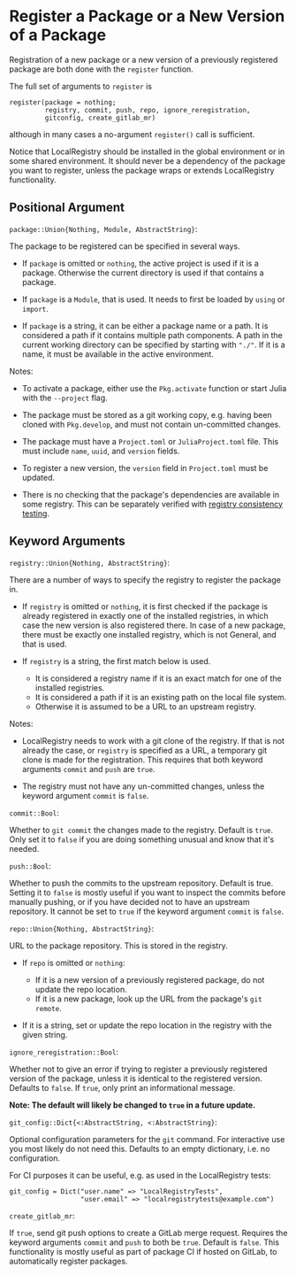 # Register a Package or a New Version of a Package

Registration of a new package or a new version of a previously
registered package are both done with the `register` function.

The full set of arguments to `register` is
```
register(package = nothing;
         registry, commit, push, repo, ignore_reregistration,
         gitconfig, create_gitlab_mr)
```

although in many cases a no-argument `register()` call is sufficient.

Notice that LocalRegistry should be installed in the global
environment or in some shared environment. It should never be a
dependency of the package you want to register, unless the package
wraps or extends LocalRegistry functionality.

## Positional Argument

`package::Union{Nothing, Module, AbstractString}`:

The package to be registered can be specified in several ways.

* If `package` is omitted or `nothing`, the active project is used if
  it is a package. Otherwise the current directory is used if that
  contains a package.

* If `package` is a `Module`, that is used. It needs to first be
  loaded by `using` or `import`.

* If `package` is a string, it can be either a package name or a
  path. It is considered a path if it contains multiple path
  components. A path in the current working directory can be specified
  by starting with `"./"`. If it is a name, it must be available in
  the active environment.

Notes:

* To activate a package, either use the `Pkg.activate` function or
  start Julia with the `--project` flag.

* The package must be stored as a git working copy, e.g. having been
  cloned with `Pkg.develop`, and must not contain un-committed
  changes.

* The package must have a `Project.toml` or `JuliaProject.toml`
  file. This must include `name`, `uuid`, and `version` fields.

* To register a new version, the `version` field in `Project.toml`
  must be updated.

* There is no checking that the package's dependencies are available
  in some registry. This can be separately verified with [registry
  consistency testing](registry_ci.md).

## Keyword Arguments

`registry::Union{Nothing, AbstractString}`:

There are a number of ways to specify the registry to register the
package in.

* If `registry` is omitted or `nothing`, it is first checked if the
  package is already registered in exactly one of the installed
  registries, in which case the new version is also registered there.
  In case of a new package, there must be exactly one installed
  registry, which is not General, and that is used.

* If `registry` is a string, the first match below is used.
  * It is considered a registry name if it is an exact match for one of
    the installed registries.
  * It is considered a path if it is an existing path on the local
    file system.
  * Otherwise it is assumed to be a URL to an upstream registry.

Notes:

* LocalRegistry needs to work with a git clone of the registry. If
  that is not already the case, or `registry` is specified as a URL, a
  temporary git clone is made for the registration. This requires that
  both keyword arguments `commit` and `push` are `true`.

* The registry must not have any un-committed changes, unless the
  keyword argument `commit` is `false`.

`commit::Bool`:

Whether to `git commit` the changes made to the registry. Default is
`true`. Only set it to `false` if you are doing something unusual and
know that it's needed.

`push::Bool`:

Whether to push the commits to the upstream repository. Default is
true. Setting it to `false` is mostly useful if you want to inspect
the commits before manually pushing, or if you have decided not to
have an upstream repository. It cannot be set to `true` if the keyword
argument `commit` is `false`.

`repo::Union{Nothing, AbstractString}`:

URL to the package repository. This is stored in the registry.

* If `repo` is omitted or `nothing`:
  * If it is a new version of a previously registered package, do not
    update the repo location.
  * If it is a new package, look up the URL from the package's `git
    remote`.

* If it is a string, set or update the repo location in the registry
  with the given string.

`ignore_reregistration::Bool`:

Whether not to give an error if trying to register a previously
registered version of the package, unless it is identical to the
registered version. Defaults to `false`. If `true`, only print an
informational message.

**Note: The default will likely be changed to `true` in a future update.**

`git_config::Dict{<:AbstractString, <:AbstractString}`:

Optional configuration parameters for the `git` command. For
interactive use you most likely do not need this. Defaults to
an empty dictionary, i.e. no configuration.

For CI purposes it can be useful, e.g. as used in the LocalRegistry
tests:
```
git_config = Dict("user.name" => "LocalRegistryTests",
                  "user.email" => "localregistrytests@example.com")
```

`create_gitlab_mr`:

If `true`, send git push options to create a GitLab merge
request. Requires the keyword arguments `commit` and `push` to both be
`true`. Default is `false`. This functionality is mostly useful as
part of package CI if hosted on GitLab, to automatically register
packages.

